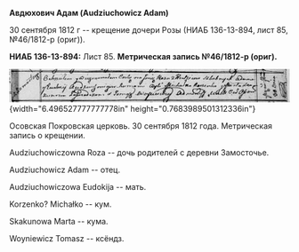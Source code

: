 **Авдюхович Адам (Audziuchowicz Adam)**

30 сентября 1812 г -- крещение дочери Розы (НИАБ 136-13-894, лист 85,
№46/1812-р (ориг)).

**НИАБ 136-13-894:** Лист 85. **Метрическая запись №46/1812-р (ориг).**

![](./media/d85e85024a0d1450fd13e5a9fb8ded141dea1f52.png){width="6.496527777777778in"
height="0.7683989501312336in"}

Осовская Покровская церковь. 30 сентября 1812 года. Метрическая запись о
крещении.

Audziuchowiczowna Roza -- дочь родителей с деревни Замосточье.

Audziuchowicz Adam -- отец.

Audziuchowiczowa Eudokija -- мать.

Korzenko? Michałko -- кум.

Skakunowa Marta -- кума.

Woyniewicz Tomasz -- ксёндз.
